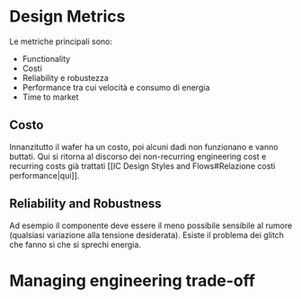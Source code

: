 
# Design Metrics

Le metriche principali sono:
- Functionality
- Costi
- Reliability e robustezza
- Performance tra cui velocità e consumo di energia
- Time to market
## Costo

Innanzitutto il wafer ha un costo, poi alcuni dadi non funzionano e vanno buttati. 
Qui si ritorna al discorso dei non-recurring engineering cost e recurring costs già trattati [[IC Design Styles and Flows#Relazione costi performance|qui]].

## Reliability and Robustness

Ad esempio il componente deve essere il meno possibile sensibile al rumore (qualsiasi variazione alla tensione desiderata). Esiste il problema dei glitch che fanno sì che si sprechi energia. 

# Managing engineering trade-off


